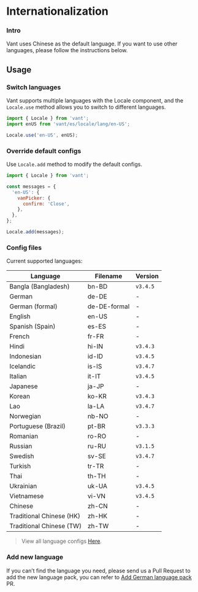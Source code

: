 # Internationalization

### Intro

Vant uses Chinese as the default language. If you want to use other languages, please follow the instructions below.

## Usage

### Switch languages

Vant supports multiple languages with the Locale component, and the `Locale.use` method allows you to switch to different languages.

```js
import { Locale } from 'vant';
import enUS from 'vant/es/locale/lang/en-US';

Locale.use('en-US', enUS);
```

### Override default configs

Use `Locale.add` method to modify the default configs.

```js
import { Locale } from 'vant';

const messages = {
  'en-US': {
    vanPicker: {
      confirm: 'Close',
    },
  },
};

Locale.add(messages);
```

### Config files

Current supported languages:

| Language                 | Filename     | Version  |
| ------------------------ | ------------ | -------- |
| Bangla (Bangladesh)      | bn-BD        | `v3.4.5` |
| German                   | de-DE        | -        |
| German (formal)          | de-DE-formal | -        |
| English                  | en-US        | -        |
| Spanish (Spain)          | es-ES        | -        |
| French                   | fr-FR        | -        |
| Hindi                    | hi-IN        | `v3.4.3` |
| Indonesian               | id-ID        | `v3.4.5` |
| Icelandic                | is-IS        | `v3.4.7` |
| Italian                  | it-IT        | `v3.4.5` |
| Japanese                 | ja-JP        | -        |
| Korean                   | ko-KR        | `v3.4.3` |
| Lao                      | la-LA        | `v3.4.7` |
| Norwegian                | nb-NO        | -        |
| Portuguese (Brazil)      | pt-BR        | `v3.3.3` |
| Romanian                 | ro-RO        | -        |
| Russian                  | ru-RU        | `v3.1.5` |
| Swedish                  | sv-SE        | `v3.4.7` |
| Turkish                  | tr-TR        | -        |
| Thai                     | th-TH        | -        |
| Ukrainian                | uk-UA        | `v3.4.5` |
| Vietnamese               | vi-VN        | `v3.4.5` |
| Chinese                  | zh-CN        | -        |
| Traditional Chinese (HK) | zh-HK        | -        |
| Traditional Chinese (TW) | zh-TW        | -        |

> View all language configs [Here](https://github.com/youzan/vant/tree/dev/packages/vant/src/locale/lang).

### Add new language

If you can’t find the language you need, please send us a Pull Request to add the new language pack, you can refer to [Add German language pack](https://github.com/youzan/vant/pull/7245) PR.

